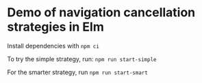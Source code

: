 # Demo of navigation cancellation strategies in Elm

Install dependencies with `npm ci`

To try the simple strategy, run: `npm run start-simple`

For the smarter strategy, run `npm run start-smart`
